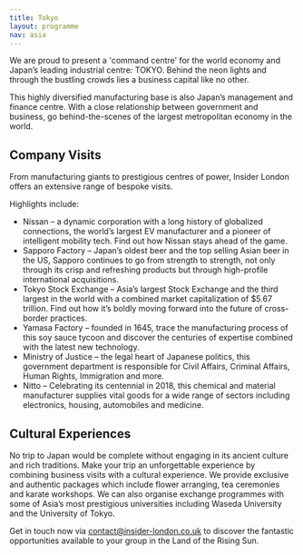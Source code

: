 ```yaml
---
title: Tokyo
layout: programme
nav: asia
---
```


We are proud to present a 'command centre' for the world economy and Japan’s leading industrial centre: TOKYO. Behind the neon lights and through the bustling crowds lies a business capital like no other. 

This highly diversified manufacturing base is also Japan’s management and finance centre. With a close relationship between government and business, go behind-the-scenes of the largest metropolitan economy in the world. 

## Company Visits
From manufacturing giants to prestigious centres of power, Insider London offers an extensive range of bespoke visits.

Highlights include:

 * Nissan – a dynamic corporation with a long history of globalized connections, the world’s largest EV manufacturer and a pioneer of intelligent mobility tech. Find out how Nissan stays ahead of the game.
 * Sapporo Factory – Japan’s oldest beer and the top selling Asian beer in the US, Sapporo continues to go from strength to strength, not only through its crisp and refreshing products but through high-profile international acquisitions.
* Tokyo Stock Exchange – Asia’s largest Stock Exchange and the third largest in the world with a combined market capitalization of $5.67 trillion. Find out how it’s boldly moving forward into the future of cross-border practices.
* Yamasa Factory – founded in 1645, trace the manufacturing process of this soy sauce tycoon and discover the centuries of expertise combined with the latest new technology.
* Ministry of Justice – the legal heart of Japanese politics, this government department is responsible for Civil Affairs, Criminal Affairs, Human Rights, Immigration and more.
* Nitto – Celebrating its centennial in 2018, this chemical and material manufacturer supplies vital goods for a wide range of sectors including electronics, housing, automobiles and medicine.

## Cultural Experiences
No trip to Japan would be complete without engaging in its ancient culture and rich traditions. Make your trip an unforgettable experience by combining business visits with a cultural experience. We provide exclusive and authentic packages which include flower arranging, tea ceremonies and karate workshops.  We can also organise exchange programmes with some of Asia’s most prestigious universities including Waseda University and the University of Tokyo.

Get in touch now via [contact@insider-london.co.uk](mailto:contact@insider-london.co.uk) to discover the fantastic opportunities available to your group in the Land of the Rising Sun.  